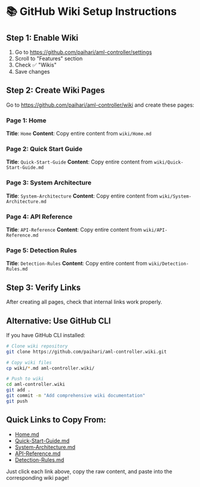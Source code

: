 # 📚 GitHub Wiki Setup Instructions

## Step 1: Enable Wiki
1. Go to https://github.com/paihari/aml-controller/settings
2. Scroll to "Features" section
3. Check ✅ "Wikis"
4. Save changes

## Step 2: Create Wiki Pages

Go to https://github.com/paihari/aml-controller/wiki and create these pages:

### Page 1: Home
**Title**: `Home`
**Content**: Copy entire content from `wiki/Home.md`

### Page 2: Quick Start Guide  
**Title**: `Quick-Start-Guide`
**Content**: Copy entire content from `wiki/Quick-Start-Guide.md`

### Page 3: System Architecture
**Title**: `System-Architecture` 
**Content**: Copy entire content from `wiki/System-Architecture.md`

### Page 4: API Reference
**Title**: `API-Reference`
**Content**: Copy entire content from `wiki/API-Reference.md`

### Page 5: Detection Rules
**Title**: `Detection-Rules`
**Content**: Copy entire content from `wiki/Detection-Rules.md`

## Step 3: Verify Links
After creating all pages, check that internal links work properly.

## Alternative: Use GitHub CLI
If you have GitHub CLI installed:

```bash
# Clone wiki repository
git clone https://github.com/paihari/aml-controller.wiki.git

# Copy wiki files
cp wiki/*.md aml-controller.wiki/

# Push to wiki
cd aml-controller.wiki
git add .
git commit -m "Add comprehensive wiki documentation"
git push
```

## Quick Links to Copy From:
- [Home.md](https://github.com/paihari/aml-controller/blob/main/wiki/Home.md)
- [Quick-Start-Guide.md](https://github.com/paihari/aml-controller/blob/main/wiki/Quick-Start-Guide.md)
- [System-Architecture.md](https://github.com/paihari/aml-controller/blob/main/wiki/System-Architecture.md)
- [API-Reference.md](https://github.com/paihari/aml-controller/blob/main/wiki/API-Reference.md)
- [Detection-Rules.md](https://github.com/paihari/aml-controller/blob/main/wiki/Detection-Rules.md)

Just click each link above, copy the raw content, and paste into the corresponding wiki page!